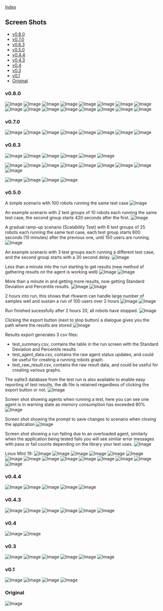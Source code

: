 
[Index](README.md)

## Screen Shots

- [v0.8.0](#v080)
- [v0.7.0](#v070)
- [v0.6.3](#v063)
- [v0.5.0](#v050)
- [v0.4.4](#v044)
- [v0.4.3](#v043)
- [v0.4](#v04)
- [v0.3](#v03)
- [v0.1](#v01)
- [Original](#Original)

### v0.8.0

![Image](Images/MacOS_About_v0.8.0_About.png)
![Image](Images/MacOS_Agents_v0.8.0_Ready.png)
![Image](Images/MacOS_Agents_v0.8.0_Run.png)
![Image](Images/MacOS_Agents_v0.8.0_Running.png)
![Image](Images/MacOS_Agents_v0.8.0_Stopping.png)
![Image](Images/MacOS_Plan_v0.8.0_150u_25per10min.png)
![Image](Images/MacOS_Plan_v0.8.0_20u_delay_example.png)
![Image](Images/MacOS_Plan_v0.8.0_New.png)
![Image](Images/MacOS_Plan_v0.8.0_Test_Settings.png)
![Image](Images/MacOS_Plan_v0.8.0_Test_Settings_Filter_Rules.png)
![Image](Images/MacOS_Plan_v0.8.0_saved_opened.png)
![Image](Images/MacOS_Run_v0.8.0_Abort_Dialogue.png)
![Image](Images/MacOS_Run_v0.8.0_Aborted.png)
![Image](Images/MacOS_Run_v0.8.0_Bomb_Run.png)
![Image](Images/MacOS_Run_v0.8.0_Start_5s.png)
![Image](Images/MacOS_Run_v0.8.0_Start_60s.png)

### v0.7.0

![Image](Images/MacOS_Plan_v0.7.0_150u_25per10min.png)
![Image](Images/MacOS_Plan_v0.7.0_20u_delay_example.png)
![Image](Images/MacOS_Plan_v0.7.0_New.png)
![Image](Images/MacOS_Plan_v0.7.0_Test_Settings.png)
![Image](Images/MacOS_Plan_v0.7.0_Test_Settings_Filter_Rules.png)
![Image](Images/MacOS_Plan_v0.7.0_saved_opened.png)
![Image](Images/Ubuntu_Plan_v0.7.0_New.png)
![Image](Images/Windows10_Plan_v0.7.0_New.png)

### v0.6.3

![Image](Images/MacOS_Plan_New_v0.6.3.png)
![Image](Images/MacOS_Plan_saved_opened_v0.6.3.png)
![Image](Images/MacOS_Plan_v0.6.3_150u_25per10min.png)
![Image](Images/MacOS_Plan_v0.6.3_20u_delay_example.png)
![Image](Images/MacOS_Plan_v0.6.3_Test_Settings.png)
![Image](Images/MacOS_Plan_v0.6.3_Test_Settings_Filter_Rules.png)

![Image](Images/MacOS_Run_Start_v0.6.3_09s.png)
![Image](Images/MacOS_Run_Start_v0.6.3_1.37s.png)
![Image](Images/MacOS_Run_Start_v0.6.3_54s.png)
![Image](Images/MacOS_Run_v0.6.3_100u_2h.png)
![Image](Images/MacOS_Run_v0.6.3_Abort_Run_Dialogue.png)
![Image](Images/MacOS_Run_v0.6.3_Aborted.png)
![Image](Images/MacOS_Run_v0.6.3_Bomb_Run.png)
![Image](Images/MacOS_Run_v0.6.3_Finished.png)
![Image](Images/MacOS_Run_v0.6.3_Rampdown.png)

![Image](Images/MacOS_Agents_ready_v0.6.3.png)
![Image](Images/MacOS_Agents_running_v0.6.3.png)
![Image](Images/MacOS_Agents_running_warning_v0.6.3.png)
![Image](Images/MacOS_Agents_stopping_v0.6.3.png)


### v0.5.0

A simple scenario with 100 robots running the same test case
![Image](Images/Plan_v0.5.0_100u.png)

An example scenario with 2 test groups of 10 robots each running the same test case, the second group starts 420 seconds after the first.
![Image](Images/Plan_v0.5.0_20u_delay_example.png)

A gradual ramp-up scenario (Scalability Test) with 6 test groups of 25 robots each running the same test case, each test group starts 600 seconds (10 minutes) after the previous one, until 150 users are running.
![Image](Images/Plan_v0.5.0_150u_25per10min.png)

An example scenario with 3 test groups each running a different test case, and the second group starts with a 30 second delay.
![Image](Images/Plan_v0.5.0_3tests.png)

Less than a minute into the run starting to get results (new method of gathering results on the agent is working well)
![Image](Images/Run_Start_v0.5.0_39s.png)
![Image](Images/Run_Start_v0.5.0_54s.png)

More than a minute in and getting more results, now getting Standard Deviation and Percentile results.
![Image](Images/Run_Start_v0.5.0_77s.png)
![Image](Images/Run_v0.5.0_100u_6m.png)

2 hours into run, this shows that rfswarm can handle large number of samples well and sustain a run of 100 users over 2 hours
![Image](Images/Run_v0.5.0_98u_2h.png)
![Image](Images/Run_v0.5.0_100u_2h.png)

Run finished sucessfully after 2 hours 20, all robots have stopped.
![Image](Images/Run_Finished_v0.5.0_100u_2h.png)

Clicking the export button (next to stop button) a dialogue gives you the path where the results are stored
![Image](Images/Report_export_v0.5.0.png)

Results export generates 3 csv files:
- test_summary.csv, contains the table in the run screen with the Standard Deviation and Percentile results
- test_agent_data.csv, contains the raw agent status updates, and could be useful for creating a running robots graph.
- test_raw_result.csv, contains the raw result data, and could be useful for creating various graphs.

The sqlite3 database from the test run is also available to enable easy reporting of test results, the db file is retained regardless of clicking the export button or not.
![Image](Images/Results_v0.5.0_100u_2.5hr.png)

Screen shot showing agents when running a test, here you can see one agent is in warning state as memory consumption has exceeded 80%
![Image](Images/Agents_running_v0.5.0.png)

Screen shot showing the prompt to save changes to scenario when closing the application
![Image](Images/Save_prompt_v0.5.0.png)

Screen shot showing a run failing due to an overloaded agent, similarly when the application being tested fails you will see similar error messages with pass or fail counts depending on the library your test uses.
![Image](Images/Run_v0.5.0_crashing_users.png)

Linux Mint 19:
![Image](Images/Linux-v0.5.0_Agents_Ready.png)
![Image](Images/Linux-v0.5.0_Agents_Running.png)
![Image](Images/Linux-v0.5.0_Agents_Stopping.png)
![Image](Images/Linux-v0.5.0_Plan_150u_25per10min.png)
![Image](Images/Linux-v0.5.0_Plan_New.png)
![Image](Images/Linux-v0.5.0_Plan_Save_prompt.png)
![Image](Images/Linux-v0.5.0_Run_6min.png)
![Image](Images/Linux-v0.5.0_Run_Not_Enough_Robots.png)
![Image](Images/Linux-v0.5.0_Run_Report_prompt.png)
![Image](Images/Linux-v0.5.0_Run_Robots_Available.png)
![Image](Images/Linux-v0.5.0_Run_Start_10sec.png)
![Image](Images/Linux-v0.5.0_Run_Start_2min.png)
![Image](Images/Linux-v0.5.0_Run_Start_52sec.png)
![Image](Images/Linux-v0.5.0_Run_percnt_and_stddev.png)
![Image](Images/Linux-v0.5.0_Run_webdriver_fails.png)





### v0.4.4

![Image](Images/Plan_v0.4.4.png)
![Image](Images/Run_Start_v0.4.4.png)
![Image](Images/Run_v0.4.4.png)
![Image](Images/Run_v0.4.4_100u_25min.png)
![Image](Images/Agents_running_v0.4.4.png)

### v0.4.3

![Image](Images/Linux-Plan-v0.4.3.png)
![Image](Images/Linux-Run-v0.4.3-10u1hr.png)
![Image](Images/Linux-Run-v0.4.3-50u1hr.png)
![Image](Images/Linux-Agents-v0.4.3.png)
![Image](Images/Linux-Run-v0.4.3-Overloaded-Agent.png)
![Image](Images/Linux-Agents-v0.4.3-Overloaded-Agents.png)


### v0.4

![Image](Images/Run_v0.4.png "Run - Showing results being collected live")
![Image](Images/Run_Start_v0.4.png "Run - Just Started")

### v0.3

![Image](Images/Plan_unsaved_v0.3.png "Plan - New")
![Image](Images/Plan_saved_opened_v0.3.png "Plan - Planning a performance test")
![Image](Images/Run_v0.3.png "Run - Showing results being collected live")
![Image](Images/Run_Start_v0.3.png "Run - Just Started")
![Image](Images/Agents_ready_v0.3.png "Agents Ready")
![Image](Images/Agents_stopping_v0.3.png "Agents Stopping")

### v0.1

![Image](Images/Plan_v0.1.png "Plan - Planning a performance test")
![Image](Images/Run_v0.1.png "Run - Showing results being collected live")
![Image](Images/Agents_ready_v0.1.png "Agents Ready")
![Image](Images/Agents_running_v0.1.png "Agents Running")

### Original

![Image](Images/Run_Orig.png "Run - Showing results being collected live")
